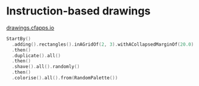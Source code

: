 # Instruction-based drawings

[drawings.cfapps.io](https://drawings.cfapps.io)

```kotlin
StartBy()
  .adding().rectangles().inAGridOf(2, 3).withACollapsedMarginOf(20.0)
  .then()
  .duplicate().all()
  .then()
  .shave().all().randomly()
  .then()
  .colorise().all().from(RandomPalette())
```


